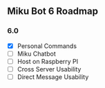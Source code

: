 ## Miku Bot 6 Roadmap

### 6.0
- [X] Personal Commands
- [ ] Miku Chatbot
- [ ] Host on Raspberry PI
- [ ] Cross Server Usability
- [ ] Direct Message Usability